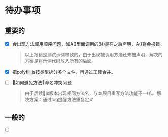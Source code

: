 # 待办事项

## 重要的

- [x] 会出现方法调用顺序问题，如A()里面调用的B()是在之后声明，A()将会报错。
    > 以上报错是测试示例导致的，由于出现被调用方法还未被声明，解决的方案是将示例代码放入所有的后面。

- [x] 把polyfill.js按类型拆分多个文件，再通过工具合并。

- [ ] ​如何避免方法命名冲突问题
    > 由于后续js版本出现相同方法名，与本项目重写方法功能不一样。
解决方案：通过log提醒方法重复定义


## 一般的

- [ ] ​
